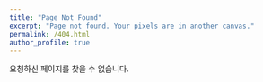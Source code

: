 ```yaml
---
title: "Page Not Found"
excerpt: "Page not found. Your pixels are in another canvas."
permalink: /404.html
author_profile: true
---
```


요청하신 페이지를 찾을 수 없습니다.

<script>
  var GOOG_FIXURL_LANG = 'ko';
  var GOOG_FIXURL_SITE = 'https://minseonoh.github.io/'
</script>
<script src="https://linkhelp.clients.google.com/tbproxy/lh/wm/fixurl.js">
</script>
